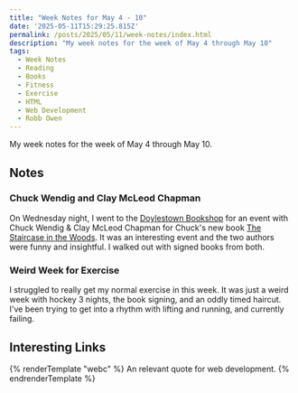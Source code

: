 ```yaml
---
title: "Week Notes for May 4 - 10"
date: '2025-05-11T15:29:25.815Z'
permalink: /posts/2025/05/11/week-notes/index.html
description: "My week notes for the week of May 4 through May 10"
tags:
  - Week Notes
  - Reading
  - Books
  - Fitness
  - Exercise
  - HTML
  - Web Development
  - Robb Owen
---
```

My week notes for the week of May 4 through May 10.
<!-- excerpt -->

## Notes

### Chuck Wendig and Clay McLeod Chapman

On Wednesday night, I went to the [Doylestown Bookshop](https://doylestownbookshop.com) for an event with Chuck Wendig & Clay McLeod Chapman for Chuck's new book [The Staircase in the Woods](https://doylestownbookshop.com/book/9780593156568). It was an interesting event and the two authors were funny and insightful. I walked out with signed books from both.

### Weird Week for Exercise

I struggled to really get my normal exercise in this week. It was just a weird week with hockey 3 nights, the book signing, and an oddly timed haircut. I've been trying to get into a rhythm with lifting and running, and currently failing.

## Interesting Links

{% renderTemplate "webc" %}
<shared-link title="HTML Is Like A Camera" url="https://robbowen.digital/wrote-about/html-is-like-a-camera/" author="Robb Owen">
  An relevant quote for web development.
</shared-link>
{% endrenderTemplate %}
